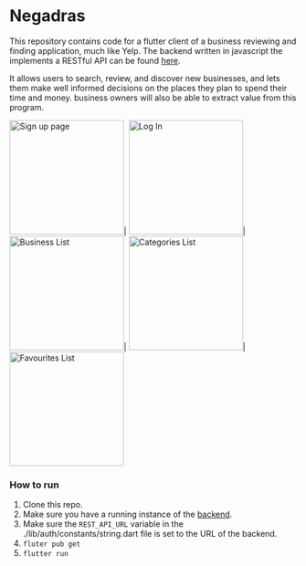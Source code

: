 # Negadras

This repository contains code for a flutter client of a business reviewing and finding application, much like Yelp. The backend written in javascript the implements a RESTful API can be found [here](https://github.com/Aymen-Mohammednur/Negadras-Backend "Negadras Backend Link"). 

It allows users to search, review, and discover new businesses, and lets them make well informed decisions on the places they plan to spend their time and money. business owners will also be able to extract value from this program.



<img src="https://i.imgur.com/yNX5ZM5.jpeg" alt="Sign up page " width="200"/>|
<img src="https://i.imgur.com/Lk1Uaaj.jpeg" alt="Log In " width="200"/>|
<img src="https://i.imgur.com/nj50tEP.jpeg" alt="Business List" width="200"/>|
<img src="https://i.imgur.com/OH9I6IM.jpeg" alt="Categories List" width="200"/>|
<img src="https://i.imgur.com/9jKRbTQ.jpeg" alt="Favourites List" width="200"/>



### How to run
1. Clone this repo.
2. Make sure you have a running instance of the [backend](https://github.com/Aymen-Mohammednur/Negadras-Backend "Negadras Backend Link").
3. Make sure the `REST_API_URL` variable in the ./lib/auth/constants/string.dart file is set to the URL of the backend.
4. `fluter pub get`
5. `flutter run`

